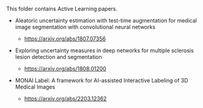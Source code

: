 This folder contains Active Learning papers.

- Aleatoric uncertainty estimation with test-time augmentation for medical image segmentation with convolutional neural networks
  - https://arxiv.org/abs/1807.07356

- Exploring uncertainty measures in deep networks for multiple sclerosis lesion detection and segmentation
  - https://arxiv.org/abs/1808.01200

- MONAI Label: A framework for AI-assisted Interactive Labeling of 3D Medical Images
  - https://arxiv.org/abs/2203.12362

